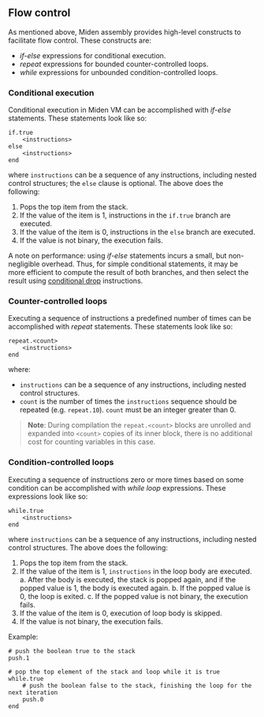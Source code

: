 ## Flow control
As mentioned above, Miden assembly provides high-level constructs to facilitate flow control. These constructs are:

- *if-else* expressions for conditional execution.
- *repeat* expressions for bounded counter-controlled loops.
- *while* expressions for unbounded condition-controlled loops.

### Conditional execution
Conditional execution in Miden VM can be accomplished with *if-else* statements. These statements look like so:
```
if.true
    <instructions>
else
    <instructions>
end
```
where `instructions` can be a sequence of any instructions, including nested control structures; the `else` clause is optional. The above does the following:

1. Pops the top item from the stack.
2. If the value of the item is $1$, instructions in the `if.true` branch are executed.
3. If the value of the item is $0$, instructions in the `else` branch are executed.
4. If the value is not binary, the execution fails.

A note on performance: using *if-else* statements incurs a small, but non-negligible overhead. Thus, for simple conditional statements, it may be more efficient to compute the result of both branches, and then select the result using [conditional drop](./stack_manipulation.md#conditional-manipulation) instructions.

### Counter-controlled loops
Executing a sequence of instructions a predefined number of times can be accomplished with *repeat* statements. These statements look like so:
```
repeat.<count>
    <instructions>
end
```
where:

* `instructions` can be a sequence of any instructions, including nested control structures.
* `count` is the number of times the `instructions` sequence should be repeated (e.g. `repeat.10`). `count` must be an integer greater than $0$.

> **Note**: During compilation the `repeat.<count>` blocks are unrolled and expanded into `<count>` copies of its inner block, there is no additional cost for counting variables in this case.

### Condition-controlled loops
Executing a sequence of instructions zero or more times based on some condition can be accomplished with *while loop* expressions. These expressions look like so:
```
while.true
    <instructions>
end
```
where `instructions` can be a sequence of any instructions, including nested control structures. The above does the following:

1. Pops the top item from the stack.
2. If the value of the item is $1$, `instructions` in the loop body are executed.
    a. After the body is executed, the stack is popped again, and if the popped value is $1$, the body is executed again.
    b. If the popped value is $0$, the loop is exited.
    c. If the popped value is not binary, the execution fails.
3. If the value of the item is $0$, execution of loop body is skipped.
4. If the value is not binary, the execution fails.

Example:

```
# push the boolean true to the stack
push.1

# pop the top element of the stack and loop while it is true
while.true
    # push the boolean false to the stack, finishing the loop for the next iteration
    push.0
end
```
